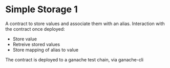 # Simple Storage 1

A contract to store values and associate them with an alias.
Interaction with the contract once deployed:
- Store value
- Retreive stored values
- Store mapping of alias to value

The contract is deployed to a ganache test chain, via ganache-cli